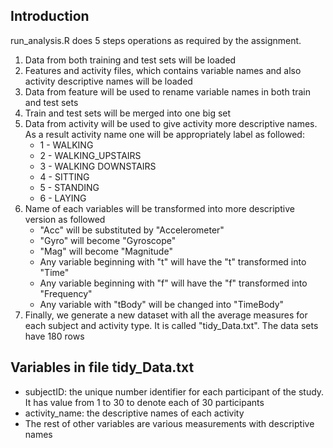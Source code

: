 ## Introduction
run_analysis.R does 5 steps operations as required by the assignment.
1. Data from both training and test sets will be loaded
2. Features and activity files, which contains variable names and also activity descriptive names will be loaded
3. Data from feature will be used to rename variable names in both train and test sets
4. Train and test sets will be merged into one big set
5. Data from activity will be used to give activity more descriptive names. As a result activity name one will be appropriately label as
followed:
	- 1 - WALKING
	- 2 - WALKING_UPSTAIRS
	- 3 - WALKING DOWNSTAIRS
	- 4 - SITTING
	- 5 - STANDING
	- 6 - LAYING
6. Name of each variables will be transformed into more descriptive version as followed
	- "Acc" will be substituted by "Accelerometer"
	- "Gyro" will become "Gyroscope"
	- "Mag" will become "Magnitude"
	- Any variable beginning with "t" will have the "t" transformed into "Time"
	- Any variable beginning with "f" will have the "f" transformed into "Frequency"
	- Any variable with "tBody" will be changed into "TimeBody"
7. Finally, we generate a new dataset with all the average measures for each subject and activity type. It is called "tidy_Data.txt". The
	data sets have 180 rows

## Variables in file tidy_Data.txt
- subjectID: the unique number identifier for each participant of the study. It has value from 1 to 30 to denote each of 30 participants
- activity_name: the descriptive names of each activity
- The rest of other variables are various measurements with descriptive names
